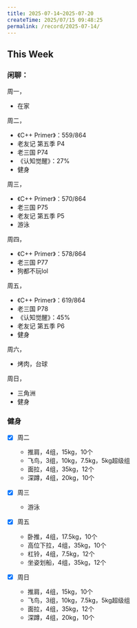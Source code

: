 ```yaml
---
title: 2025-07-14~2025-07-20
createTime: 2025/07/15 09:48:25
permalink: /record/2025-07-14/
---
```


## This Week

### 闲聊：
周一，
- 在家

周二，
- 《C++ Primer》：559/864
- 老友记 第五季 P4
- 老三国 P74
- 《认知觉醒》：27%
- 健身


周三，
- 《C++ Primer》：570/864
- 老三国 P75
- 老友记 第五季 P5
- 游泳

周四，
- 《C++ Primer》：578/864
- 老三国 P77
- 狗都不玩lol

周五，
- 《C++ Primer》：619/864
- 老三国 P78
- 《认知觉醒》：45%
- 老友记 第五季 P6
- 健身

周六，
- 烤肉，台球


周日，
- 三角洲
- 健身


### 健身

- [x] 周二
  - 推肩，4组，15kg，10个
  - 飞鸟，3组，10kg，7.5kg，5kg超级组
  - 面拉，4组，35kg，12个
  - 深蹲，4组，20kg，10个

- [x] 周三
  - 游泳



- [x] 周五
  - 卧推，4组，17.5kg，10个
  - 高位下拉，4组，35kg，10个
  - 杠铃，4组，7.5kg，12个
  - 坐姿划船，4组，35kg，12个

- [x] 周日
  - 推肩，4组，15kg，10个
  - 飞鸟，3组，10kg，7.5kg，5kg超级组
  - 面拉，4组，35kg，12个
  - 深蹲，4组，20kg，10个
